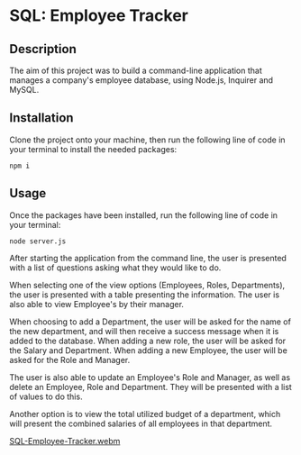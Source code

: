 # SQL: Employee Tracker

## Description

The aim of this project was to build a command-line application that manages a company's employee database, using Node.js, Inquirer and MySQL.

## Installation

Clone the project onto your machine, then run the following line of code in your terminal to install the needed packages:

```
npm i
```

## Usage 

Once the packages have been installed, run the following line of code in your terminal:

```
node server.js
```

After starting the application from the command line, the user is presented with a list of questions asking what they would like to do. 

When selecting one of the view options (Employees, Roles, Departments), the user is presented with a table presenting the information. The user is also able to view Employee's by their manager. 

When choosing to add a Department, the user will be asked for the name of the new department, and will then receive a success message when it is added to the database. When adding a new role, the user will be asked for the Salary and Department. When adding a new Employee, the user will be asked for the Role and Manager.

The user is also able to update an Employee's Role and Manager, as well as delete an Employee, Role and Department. They will be presented with a list of values to do this.

Another option is to view the total utilized budget of a department, which will present the combined salaries of all employees in that department.

[SQL-Employee-Tracker.webm](https://user-images.githubusercontent.com/101362057/225648035-3a7f129e-2667-417c-b729-69e9accb9b76.webm)

